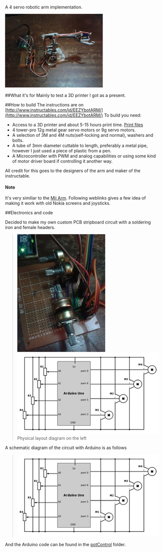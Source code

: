 A 4 servo robotic arm implementation.

![Arm Picture](/images/EEZYbotARM_with_code.jpg)

[//]: # (This may be the most platform independent comment)

##What it's for
Mainly to test a 3D printer I got as a present. 

##How to build
The instructions are on [http://www.instructables.com/id/EEZYbotARM/](http://www.instructables.com/id/EEZYbotARM/)
To build you need:

* Access to a 3D printer and about 5-15 hours print time. [Print files](http://www.thingiverse.com/thing:1015238)
* 4 tower-pro 12g metal gear servo motors or 9g servo motors.
* A selection of 3M and 4M nuts(self-locking and normal), washers and bolts.
* A tube of 3mm diameter cuttable to length, preferably a metal pipe, however I just used a piece of plastic from a pen. 
* A Microcontroller with PWM and analog capabilities or using some kind of motor driver board if controlling it another way.

All credit for this goes to the designers of the arm and maker of the instructable. 

#### Note

It's very similiar to the [Mii Arm](http://www.thingiverse.com/thing:1015238). Following weblinks gives a few idea of making it work with old Nokia screens and joysticks.


##Electronics and code

Decided to make my own custom PCB stripboard circuit with a soldering iron and female headers. 

> ![Board Picture](images/prototype_stripboard.jpg)
![Schematic](images/schemeit-project.png)
> Physical layout diagram on the left

A schematic diagram of the circuit with Arduino is as follows

> ![Schematic](images/schemeit-project.png)

And the Arduino code can be found in the [potControl](potControl/) folder.
